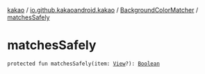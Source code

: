 [kakao](../../index.md) / [io.github.kakaoandroid.kakao](../index.md) / [BackgroundColorMatcher](index.md) / [matchesSafely](./matches-safely.md)

# matchesSafely

`protected fun matchesSafely(item: `[`View`](https://developer.android.com/reference/android/view/View.html)`?): `[`Boolean`](https://kotlinlang.org/api/latest/jvm/stdlib/kotlin/-boolean/index.html)
